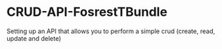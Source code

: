 # CRUD-API-FosrestTBundle
Setting up an API that allows you to perform a simple crud (create, read, update and delete)
